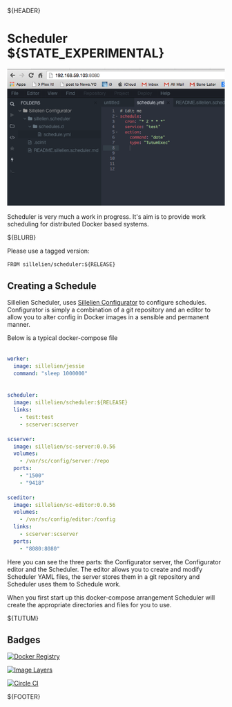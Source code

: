 ${HEADER}

# Scheduler ${STATE_EXPERIMENTAL}

[![Screenshot 1](https://raw.githubusercontent.com/sillelien/scheduler/master/.assets/screenshot-1.png)](https://raw.githubusercontent.com/sillelien/scheduler/master/.assets/screenshot-1.png)

Scheduler is very much a work in progress. It's aim is to provide work scheduling for distributed Docker based systems.

${BLURB}

Please use a tagged version:

```
FROM sillelien/scheduler:${RELEASE}
```

## Creating a Schedule

Sillelien Scheduler, uses [Sillelien Configurator](https://github.com/sillelien/configurator) to configure schedules. Configurator is simply a combination of a git repository and an editor to allow you to alter config in Docker images in a sensible and permanent manner.

Below is a typical docker-compose file

```yaml

worker:
  image: sillelien/jessie
  command: "sleep 1000000"


scheduler:
  image: sillelien/scheduler:${RELEASE}
  links:
    - test:test
    - scserver:scserver

scserver:
  image: sillelien/sc-server:0.0.56
  volumes:
    - /var/sc/config/server:/repo
  ports:
    - "1500"
    - "9418"

sceditor:
  image: sillelien/sc-editor:0.0.56
  volumes:
    - /var/sc/config/editor:/config
  links:
    - scserver:scserver
  ports:
    - "8080:8080"

```

Here you can see the three parts: the Configurator server, the Configurator editor and the Scheduler. The editor allows you to create and modify Scheduler YAML files, the server stores them in a git repository and Scheduler uses them to Schedule work. 

When you first start up this docker-compose arrangement Scheduler will create the appropriate directories and files for you to use.

${TUTUM}

## Badges

[![Docker Registry](https://img.shields.io/docker/pulls/sillelien/scheduler.svg)](https://registry.hub.docker.com/u/sillelien/scheduler)

[![Image Layers](https://badge.imagelayers.io/sillelien/scheduler.svg)](https://imagelayers.io/?images=sillelien/scheduler:master 'Get your own badge on imagelayers.io') 

[![Circle CI](https://circleci.com/gh/sillelien/scheduler/tree/master.svg?style=svg)](https://circleci.com/gh/sillelien/scheduler/tree/master)

${FOOTER}
